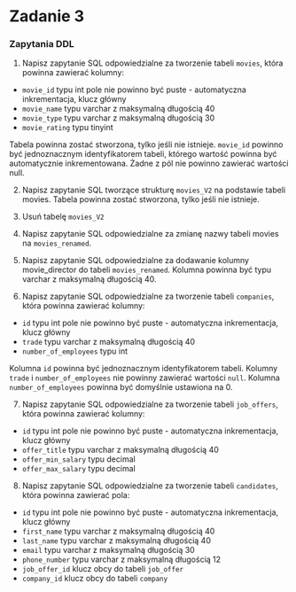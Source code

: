 # Zadanie 3

### Zapytania DDL

1) Napisz zapytanie SQL odpowiedzialne za tworzenie tabeli `movies`, która powinna zawierać kolumny:
 - `movie_id` typu int pole nie powinno być puste - automatyczna inkrementacja, klucz główny
 - `movie_name` typu varchar z maksymalną długością 40
 - `movie_type` typu varchar z maksymalną długością 30
 - `movie_rating` typu tinyint

Tabela powinna zostać stworzona, tylko jeśli nie istnieje. `movie_id` powinno być jednoznacznym identyfikatorem tabeli, którego wartość powinna być automatycznie inkrementowana. Żadne z pól nie powinno zawierać wartości null.

2) Napisz zapytanie SQL tworzące strukturę `movies_V2` na podstawie tabeli movies. Tabela powinna zostać stworzona, tylko jeśli nie istnieje.

3) Usuń tabelę `movies_V2`

4) Napisz zapytanie SQL odpowiedzialne za zmianę nazwy tabeli movies na `movies_renamed`.

5) Napisz zapytanie SQL odpowiedzialne za dodawanie kolumny movie_director do tabeli `movies_renamed`. Kolumna powinna być typu varchar z maksymalną długością 40.

6) Napisz zapytanie SQL odpowiedzialne za tworzenie tabeli `companies`, która powinna zawierać kolumny:
  - `id` typu int pole nie powinno być puste - automatyczna inkrementacja, klucz główny
  - `trade` typu varchar z maksymalną długością 40
  - `number_of_employees` typu int
    
Kolumna `id` powinna być jednoznacznym identyfikatorem tabeli. Kolumny `trade` i `number_of_employees` nie powinny zawierać wartości `null`. Kolumna `number_of_employees` powinna być domyślnie ustawiona na 0.


7) Napisz zapytanie SQL odpowiedzialne za tworzenie tabeli `job_offers`, która powinna zawierać kolumny:
  - `id` typu int pole nie powinno być puste - automatyczna inkrementacja, klucz główny
  - `offer_title` typu varchar z maksymalną długością 40
  - `offer_min_salary` typu decimal
  - `offer_max_salary` typu decimal

8) Napisz zapytanie SQL odpowiedzialne za tworzenie tabeli `candidates`, która powinna zawierać pola:
 - `id` typu int pole nie powinno być puste - automatyczna inkrementacja, klucz główny
 - `first_name` typu varchar z maksymalną długością 40
 - `last_name` typu varchar z maksymalną długością 40
 - `email` typu varchar z maksymalną długością 30
 - `phone_number` typu varchar z maksymalną długością 12
 - `job_offer_id` klucz obcy do tabeli `job_offer`
 - `company_id` klucz obcy do tabeli `company`
